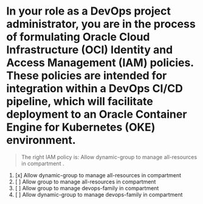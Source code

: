 # In your role as a DevOps project administrator, you are in the process of formulating Oracle Cloud Infrastructure (OCI) Identity and Access Management (IAM) policies. These policies are intended for integration within a DevOps CI/CD pipeline, which will facilitate deployment to an Oracle Container Engine for Kubernetes (OKE) environment.

> The right IAM policy is: Allow dynamic-group to manage all-resources in compartment .

1. [x] Allow dynamic-group to manage all-resources in compartment
1. [ ] Allow group to manage all-resources in compartment
1. [ ] Allow group to manage devops-family in compartment
1. [ ] Allow dynamic-group to manage devops-family in compartment